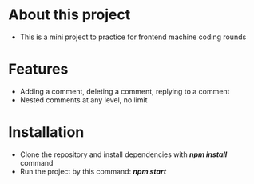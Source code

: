 # About this project
* This is a mini project to practice for frontend machine coding rounds

# Features
* Adding a comment, deleting a comment, replying to a comment
* Nested comments at any level, no limit

# Installation
* Clone the repository and install dependencies with ***npm install*** command
* Run the project by this command: ***npm start***
